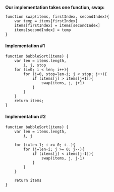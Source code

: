 

**Our implementation takes one function, swap:**

```
function swap(items, firstIndex, secondIndex){
    var temp = items[firstIndex]
    items[firstIndex] = items[secondIndex]
    items[secondIndex] = temp
}
```
#### Implementation #1

```
function bubbleSort(items) {
    var len = items.length,
        i, j, stop
    for (i=0; i < len; i++){
        for (j=0, stop=len-i; j < stop; j++){
            if (items[j] > items[j+1]){
                swap(items, j, j+1)
            }
        }
    }
    return items;
}
```

#### Implementation #2

```
function bubbleSort(items) {
    var len = items.length,
        i, j

    for (i=len-1; i >= 0; i--){
        for (j=len-i; j >= 0; j--){
            if (items[j] < items[j-1]){
                swap(items, j, j-1)
            }
        }
    }

    return items
}
```